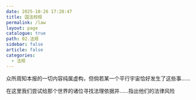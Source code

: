 ```yaml
---
date: 2025-10-26 17:28:47
title: 国法校规
permalink: /law
layout: page
catalogue: true
path: 02.法规
sidebar: false
article: false
categories:
  - 法规
---
```

众所周知本报的一切内容纯属虚构，但倘若某一个平行宇宙恰好发生了这些事……

在这里我们尝试给那个世界的诸位寻找法理依据并……指出他们的法律风险
